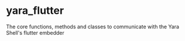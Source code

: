 # yara_flutter
The core functions, methods and classes to communicate with the Yara Shell's flutter embedder
